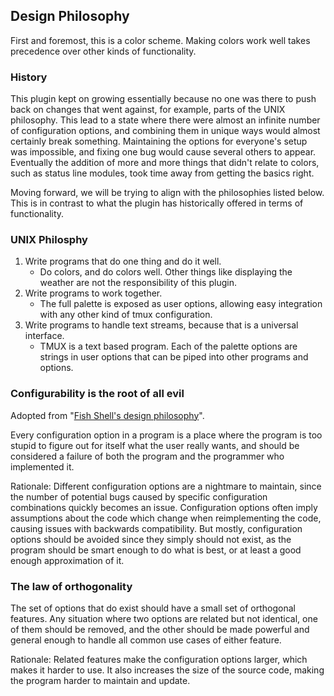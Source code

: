 ## Design Philosophy

First and foremost, this is a color scheme. Making colors work
well takes precedence over other kinds of functionality.

### History

This plugin kept on growing essentially because no one was there to push back on
changes that went against, for example, parts of the UNIX philosophy. This lead to
a state where there were almost an infinite number of configuration options,
and combining them in unique ways would almost certainly break something.
Maintaining the options for everyone's setup was impossible, and fixing
one bug would cause several others to appear. Eventually the addition
of more and more things that didn't relate to colors, such as status line modules,
took time away from getting the basics right.

Moving forward, we will be trying to align with the philosophies listed below.
This is in contrast to what the plugin has historically offered in terms of functionality.

### UNIX Philosphy

1. Write programs that do one thing and do it well.
    - Do colors, and do colors well. Other things like displaying the weather
    are not the responsibility of this plugin.
1. Write programs to work together.
    - The full palette is exposed as user options, allowing
    easy integration with any other kind of tmux configuration.
1. Write programs to handle text streams, because that is a universal interface.
    - TMUX is a text based program. Each of the palette options are strings
    in user options that can be piped into other programs and options.

### Configurability is the root of all evil

Adopted from "[Fish Shell's design philosophy](https://fishshell.com/docs/current/design.html)".

Every configuration option in a program is a place where the program is too
stupid to figure out for itself what the user really wants, and should be
considered a failure of both the program and the programmer who implemented it.

Rationale: Different configuration options are a nightmare to maintain, since
the number of potential bugs caused by specific configuration combinations
quickly becomes an issue. Configuration options often imply assumptions about
the code which change when reimplementing the code, causing issues with
backwards compatibility. But mostly, configuration options should be avoided
since they simply should not exist, as the program should be smart enough to do
what is best, or at least a good enough approximation of it.

### The law of orthogonality

The set of options that do exist should have a small set of orthogonal features.
Any situation where two options are related but not identical, one of them
should be removed, and the other should be made powerful and general enough to
handle all common use cases of either feature.

Rationale: Related features make the configuration options larger, which makes
it harder to use. It also increases the size of the source code, making the
program harder to maintain and update.
